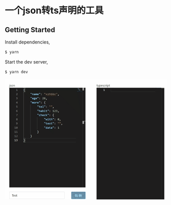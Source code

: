 # 一个json转ts声明的工具

## Getting Started

Install dependencies,

```bash
$ yarn
```

Start the dev server,

```bash
$ yarn dev
```

![avatar](./demo.gif)
